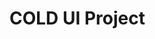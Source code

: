 
# COLD UI Project

<link href="./pagefind/pagefind-ui.css" rel="stylesheet">
<script src="./pagefind/pagefind-ui.js" type="text/javascript"></script>
<div id="search"></div>
<script>
    console.log(`DEBUG windows.location -> ${window.location.href}`);
    const u = URL.parse(window.location.href);
    console.log(`DEBUG u.pathname -> ${u.pathname}`);
    const basePath = u.pathname.replace(/search\.html$/g, '');
    console.log(`DEBUG basePath -> ${basePath}`);
    
    window.addEventListener('DOMContentLoaded', (event) => {
        new PagefindUI({ 
            element: "#search",
            baseUrl: basePath
        });
    });
</script>



